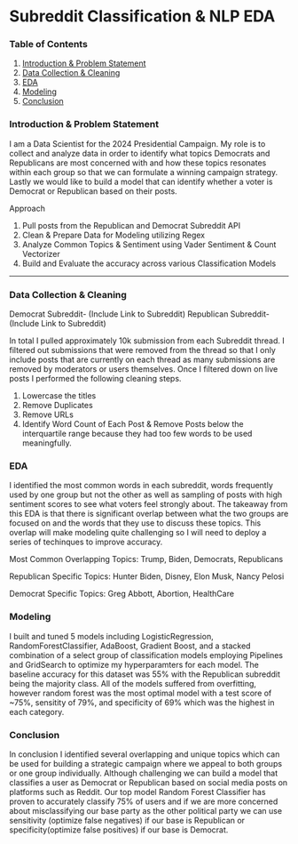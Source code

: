 # Subreddit Classification & NLP EDA

### Table of Contents
1) [Introduction & Problem Statement](#introduction-&-problem-statement)
2) [Data Collection & Cleaning](#data-collection-&-cleaning)
3) [EDA](#EDA)
4) [Modeling](#Modeling)
5) [Conclusion](#Conclusion)


### Introduction & Problem Statement 
I am a Data Scientist for the 2024 Presidential Campaign. My role is to collect and analyze data in order to identify what topics Democrats and Republicans are most concerned with and how these topics resonates within each group so that we can formulate a winning campaign strategy. Lastly we would like to build a model that can identify whether a voter is Democrat or Republican based on their posts.

Approach
1. Pull posts from the Republican and Democrat Subreddit API 
2. Clean & Prepare Data for Modeling utilizing Regex
3. Analyze Common Topics & Sentiment using Vader Sentiment & Count Vectorizer 
4. Build and Evaluate the accuracy across various Classification Models
---

### Data Collection & Cleaning
Democrat Subreddit- (Include Link to Subreddit)
Republican Subreddit- (Include Link to Subreddit)

In total I pulled approximately 10k submission from each Subreddit thread. I filtered out submissions that were removed from the thread so that I only include posts that are currently on each thread as many submissions are removed by moderators or users themselves. Once I filtered down on live posts I performed the following cleaning steps.

1. Lowercase the titles
2. Remove Duplicates
3. Remove URLs
4. Identify Word Count of Each Post & Remove Posts below the interquartile range because they had too few words to be used meaningfully.

### EDA
I identified the most common words in each subreddit, words frequently used by one group but not the other as well as sampling of posts with high sentiment scores to see what voters feel strongly about. The takeaway from this EDA is that there is significant overlap between what the two groups are focused on and the words that they use to discuss these topics. This overlap will make modeling quite challenging so I will need to deploy a series of techinques to improve accuracy.

Most Common Overlapping Topics:
Trump, Biden, Democrats, Republicans

Republican Specific Topics:
Hunter Biden, Disney, Elon Musk, Nancy Pelosi

Democrat Specific Topics:
Greg Abbott, Abortion, HealthCare

### Modeling
I built and tuned 5 models including LogisticRegression, RandomForestClassifier, AdaBoost, Gradient Boost, and a stacked combination of a select group of classification models employing Pipelines and GridSearch to optimize my hyperparamters for each model. The baseline accuracy for this dataset was 55% with the Republican subreddit being the majority class. All of the models suffered from overfitting, however random forest was the most optimal model with a test score of ~75%, sensitity of 79%, and specificity of 69% which was the highest in each category.


### Conclusion
In conclusion I identified several overlapping and unique topics which can be used for building a strategic campaign where we appeal to both groups or one group individually. Although challenging we can build a model that classifies a user as Democrat or Republican based on social media posts on platforms such as Reddit. Our top model Random Forest Classifier has proven to accurately classify 75% of users and if we are more concerned about misclassifying our base party as the other political party we can use sensitivity (optimize false negatives) if our base is Republican or specificity(optimize false positives) if our base is Democrat.